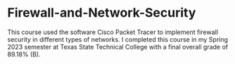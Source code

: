 # Firewall-and-Network-Security
This course used the software Cisco Packet Tracer to implement firewall security in different types of networks. I completed this course in my Spring 2023 semester at Texas State Technical College with a final overall grade of 89.18% (B).
